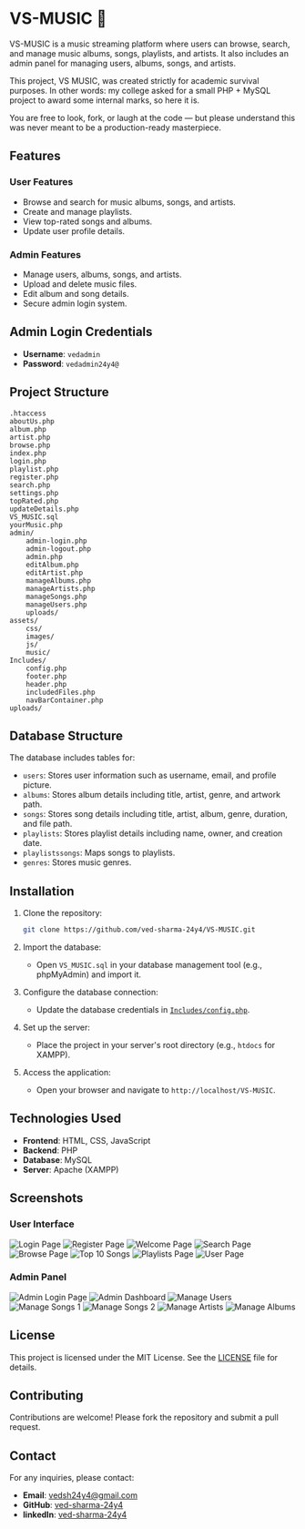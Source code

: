 # VS-MUSIC 🎵

VS-MUSIC is a music streaming platform where users can browse, search, and manage music albums, songs, playlists, and artists. It also includes an admin panel for managing users, albums, songs, and artists.

This project, VS MUSIC, was created strictly for academic survival purposes.
In other words: my college asked for a small PHP + MySQL project to award some internal marks, so here it is.

You are free to look, fork, or laugh at the code — but please understand this was never meant to be a production-ready masterpiece.

## Features

### User Features

- Browse and search for music albums, songs, and artists.
- Create and manage playlists.
- View top-rated songs and albums.
- Update user profile details.

### Admin Features

- Manage users, albums, songs, and artists.
- Upload and delete music files.
- Edit album and song details.
- Secure admin login system.

## Admin Login Credentials

- **Username**: `vedadmin`
- **Password**: `vedadmin24y4@`

## Project Structure

```
.htaccess
aboutUs.php
album.php
artist.php
browse.php
index.php
login.php
playlist.php
register.php
search.php
settings.php
topRated.php
updateDetails.php
VS_MUSIC.sql
yourMusic.php
admin/
    admin-login.php
    admin-logout.php
    admin.php
    editAlbum.php
    editArtist.php
    manageAlbums.php
    manageArtists.php
    manageSongs.php
    manageUsers.php
    uploads/
assets/
    css/
    images/
    js/
    music/
Includes/
    config.php
    footer.php
    header.php
    includedFiles.php
    navBarContainer.php
uploads/
```

## Database Structure

The database includes tables for:

- `users`: Stores user information such as username, email, and profile picture.
- `albums`: Stores album details including title, artist, genre, and artwork path.
- `songs`: Stores song details including title, artist, album, genre, duration, and file path.
- `playlists`: Stores playlist details including name, owner, and creation date.
- `playlistssongs`: Maps songs to playlists.
- `genres`: Stores music genres.

## Installation

1. Clone the repository:

   ```bash
   git clone https://github.com/ved-sharma-24y4/VS-MUSIC.git
   ```

2. Import the database:

   - Open `VS_MUSIC.sql` in your database management tool (e.g., phpMyAdmin) and import it.

3. Configure the database connection:

   - Update the database credentials in [`Includes/config.php`](Includes/config.php).

4. Set up the server:

   - Place the project in your server's root directory (e.g., `htdocs` for XAMPP).

5. Access the application:
   - Open your browser and navigate to `http://localhost/VS-MUSIC`.

## Technologies Used

- **Frontend**: HTML, CSS, JavaScript
- **Backend**: PHP
- **Database**: MySQL
- **Server**: Apache (XAMPP)

## Screenshots

### User Interface

![Login Page](assets/images/login-page.png)
![Register Page](assets/images/register-page.png)
![Welcome Page](assets/images/welcome-page.png)
![Search Page](assets/images/search-page.png)
![Browse Page](assets/images/Main-Browse.png)
![Top 10 Songs](assets/images/top-10-songs.png)
![Playlists Page](assets/images/playlists-page.png)
![User Page](assets/images/User-Page.png)

### Admin Panel

![Admin Login Page](assets/images/Admin-Login-Page.png)
![Admin Dashboard](assets/images/Admin-Dashboard.png)
![Manage Users](assets/images/Admin-Manage-Users.png)
![Manage Songs 1](assets/images/Admin-Manage-Songs-1.png)
![Manage Songs 2](assets/images/Admin-Manage-Songs-2.png)
![Manage Artists](assets/images/Admin-Manage-Artists.png)
![Manage Albums](assets/images/Admin-Manage-Albums.png)

## License

This project is licensed under the MIT License. See the [LICENSE](LICENSE.txt) file for details.

## Contributing

Contributions are welcome! Please fork the repository and submit a pull request.

## Contact

For any inquiries, please contact:

- **Email**: vedsh24y4@gmail.com
- **GitHub**: [ved-sharma-24y4](https://github.com/ved-sharma-24y4)
- **linkedIn**: [ved-sharma-24y4](www.linkedin.com/in/ved-sharma-24y4)
